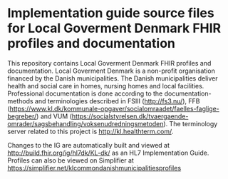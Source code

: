 # Implementation guide source files for Local Goverment Denmark FHIR profiles and documentation

This repository contains Local Goverment Denmark FHIR profiles and documentation. Local Goverment Denmark is a non-profit organisation financed by the Danish municipalities. The Danish municipalities deliver health and social care in homes, nursing homes and local facilities. Professional documentation is done according to the documentation-methods and terminologies described in FSIII (http://fs3.nu/), FFB (https://www.kl.dk/kommunale-opgaver/socialomraadet/faelles-faglige-begreber/) and VUM (https://socialstyrelsen.dk/tvaergaende-omrader/sagsbehandling/voksenudredningsmetoden). The terminology server related to this project is http://kl.healthterm.com/.

Changes to the IG are automatically built and viewed at http://build.fhir.org/ig/hl7dk/KL-dk/ as an HL7 Implementation Guide. Profiles can also be viewed on Simplifier at https://simplifier.net/klcommondanishmunicipalitiesprofiles

